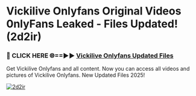 # Vickilive Onlyfans Original Videos 0nlyFans Leaked - Files Updated! (2d2ir)

<h3>🔴 CLICK HERE 🌐==►► <a href="https://tinyurl.com/2m67pmp6" rel="nofollow">Vickilive Onlyfans Updated Files</a></h3>

Get Vickilive Onlyfans and all content. Now you can access all videos and pictures of Vickilive Onlyfans. New Updated Files 2025!

[![2d2ir](https://i.imgur.com/H4QAA4z.gif)](https://tinyurl.com/2m67pmp6)